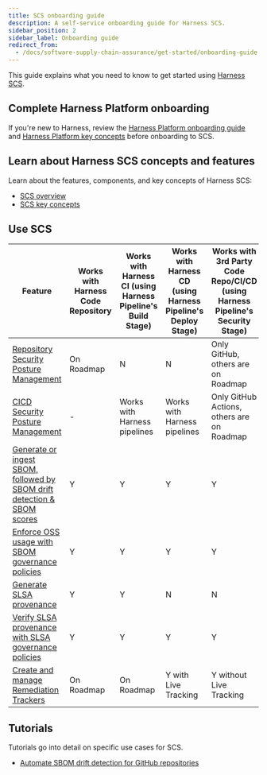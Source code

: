 ```yaml
---
title: SCS onboarding guide
description: A self-service onboarding guide for Harness SCS.
sidebar_position: 2
sidebar_label: Onboarding guide
redirect_from:
  - /docs/software-supply-chain-assurance/get-started/onboarding-guide
---
```


This guide explains what you need to know to get started using [Harness SCS](./overview.md).

## Complete Harness Platform onboarding

If you're new to Harness, review the [Harness Platform onboarding guide](/docs/platform/get-started/onboarding-guide) and [Harness Platform key concepts](/docs/platform/get-started/key-concepts) before onboarding to SCS.

## Learn about Harness SCS concepts and features

Learn about the features, components, and key concepts of Harness SCS:

* [SCS overview](./overview.md)
* [SCS key concepts](./key-concepts.md)

## Use SCS

| **Feature** | **Works with Harness Code Repository** | **Works with Harness CI (using Harness Pipeline's Build Stage)**   | **Works with Harness CD (using Harness Pipeline's Deploy Stage)** | **Works with 3rd Party Code Repo/CI/CD (using Harness Pipeline's Security Stage)**  |
|--|--|--|--|--|
|[Repository Security Posture Management](/docs/supply-chain-security/repository-security-posture-management-rspm) | On Roadmap | N | N | Only GitHub, others are on Roadmap |
|[CICD Security Posture Management](../cicd-security-posture-management-cicdspm) | - | Works with Harness pipelines | Works with Harness pipelines | Only GitHub Actions, others are on Roadmap |
|[Generate or ingest SBOM, followed by SBOM drift detection & SBOM scores](/docs/category/generate-or-ingest-sbom) | Y | Y | Y | Y |
|[Enforce OSS usage with SBOM governance policies](/docs/category/enforce-sbom-policies) | Y | Y | Y | Y |
|[Generate SLSA provenance](/docs/supply-chain-security/slsa/generate-slsa) | Y | Y | N | N |
|[Verify SLSA provenance with SLSA governance policies](/docs/supply-chain-security/slsa/verify-slsa) | Y | Y | Y | Y |
|[Create and manage Remediation Trackers](/docs/category/remediation-tracker) | On Roadmap | On Roadmap | Y with Live Tracking | Y without Live Tracking |

## Tutorials

Tutorials go into detail on specific use cases for SCS.

* [Automate SBOM drift detection for GitHub repositories](/docs/supply-chain-security/sbom/automate-sbom-drift-detection)
